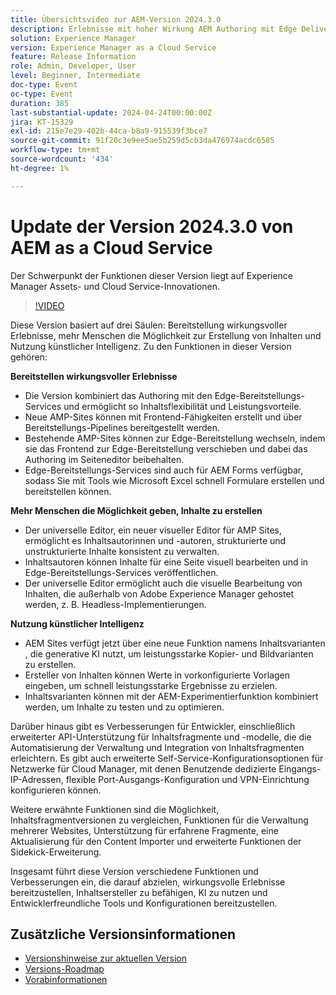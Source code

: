 ```yaml
---
title: Übersichtsvideo zur AEM-Version 2024.3.0
description: Erlebnisse mit hoher Wirkung AEM Authoring mit Edge Delivery Services Edge Delivery Services für FormsInhalte für alle, für alle universellen Editor Actionable Intelligence AEM Sites - Generate Content Variations (GenAI)Schnelle Entwicklung CruD OpenAPIs für Inhaltsfragmente und -modelleCloud Service Foundation - Erweiterte NetzwerkfunktionenWeitere wichtige VerbesserungenVergleichen von InhaltsfragmentversionenUnterstützung für die Verwaltung von Multisites für Experience FragmentsAktualisierter Content Importer v1.51.0 Sidekick-Erweiterung v6.41.0
solution: Experience Manager
version: Experience Manager as a Cloud Service
feature: Release Information
role: Admin, Developer, User
level: Beginner, Intermediate
doc-type: Event
oc-type: Event
duration: 385
last-substantial-update: 2024-04-24T00:00:00Z
jira: KT-15329
exl-id: 215e7e29-402b-44ca-b8a9-915539f3bce7
source-git-commit: 91f20c3e9ee5ae5b259d5cb3da476974acdc6585
workflow-type: tm+mt
source-wordcount: '434'
ht-degree: 1%

---
```


# Update der Version 2024.3.0 von AEM as a Cloud Service

Der Schwerpunkt der Funktionen dieser Version liegt auf Experience Manager Assets- und Cloud Service-Innovationen.

>[!VIDEO](https://video.tv.adobe.com/v/3450616/?learn=on&captions=ger)

Diese Version basiert auf drei Säulen: Bereitstellung wirkungsvoller Erlebnisse, mehr Menschen die Möglichkeit zur Erstellung von Inhalten und Nutzung künstlicher Intelligenz. Zu den Funktionen in dieser Version gehören:

**Bereitstellen wirkungsvoller Erlebnisse**

* Die Version kombiniert das Authoring mit den Edge-Bereitstellungs-Services und ermöglicht so Inhaltsflexibilität und Leistungsvorteile.
* Neue AMP-Sites können mit Frontend-Fähigkeiten erstellt und über Bereitstellungs-Pipelines bereitgestellt werden.
* Bestehende AMP-Sites können zur Edge-Bereitstellung wechseln, indem sie das Frontend zur Edge-Bereitstellung verschieben und dabei das Authoring im Seiteneditor beibehalten.
* Edge-Bereitstellungs-Services sind auch für AEM Forms verfügbar, sodass Sie mit Tools wie Microsoft Excel schnell Formulare erstellen und bereitstellen können.

**Mehr Menschen die Möglichkeit geben, Inhalte zu erstellen**

* Der universelle Editor, ein neuer visueller Editor für AMP Sites, ermöglicht es Inhaltsautorinnen und -autoren, strukturierte und unstrukturierte Inhalte konsistent zu verwalten.
* Inhaltsautoren können Inhalte für eine Seite visuell bearbeiten und in Edge-Bereitstellungs-Services veröffentlichen.
* Der universelle Editor ermöglicht auch die visuelle Bearbeitung von Inhalten, die außerhalb von Adobe Experience Manager gehostet werden, z. B. Headless-Implementierungen.

**Nutzung künstlicher Intelligenz**

* AEM Sites verfügt jetzt über eine neue Funktion namens Inhaltsvarianten , die generative KI nutzt, um leistungsstarke Kopier- und Bildvarianten zu erstellen.
* Ersteller von Inhalten können Werte in vorkonfigurierte Vorlagen eingeben, um schnell leistungsstarke Ergebnisse zu erzielen.
* Inhaltsvarianten können mit der AEM-Experimentierfunktion kombiniert werden, um Inhalte zu testen und zu optimieren.

<!--
**High Impact Experiences**
 * AEM Authoring with Edge Delivery Services
 * Edge Delivery Services for Forms

**Content by all, for all**
 * Universal Editor

**Actionable Intelligence**
 * AEM Sites: Generate Content Variations (GenAI)

**Rapid Development**
 * CruD OpenAPIs for Content Fragments and Models

**Cloud Service Foundation**
 * Advanced Networking

**Other Notable Enhancements**
 * Compare Content Fragment Versions
 * Multisite Management support for Experience Fragments
 * Updated Content Importer v1.51.0
 * Sidekick Extension v6.41.0
-->

Darüber hinaus gibt es Verbesserungen für Entwickler, einschließlich erweiterter API-Unterstützung für Inhaltsfragmente und -modelle, die die Automatisierung der Verwaltung und Integration von Inhaltsfragmenten erleichtern. Es gibt auch erweiterte Self-Service-Konfigurationsoptionen für Netzwerke für Cloud Manager, mit denen Benutzende dedizierte Eingangs-IP-Adressen, flexible Port-Ausgangs-Konfiguration und VPN-Einrichtung konfigurieren können.

Weitere erwähnte Funktionen sind die Möglichkeit, Inhaltsfragmentversionen zu vergleichen, Funktionen für die Verwaltung mehrerer Websites, Unterstützung für erfahrene Fragmente, eine Aktualisierung für den Content Importer und erweiterte Funktionen der Sidekick-Erweiterung.

Insgesamt führt diese Version verschiedene Funktionen und Verbesserungen ein, die darauf abzielen, wirkungsvolle Erlebnisse bereitzustellen, Inhaltsersteller zu befähigen, KI zu nutzen und Entwicklerfreundliche Tools und Konfigurationen bereitzustellen.

<!--
Have questions about the release?  Discuss the release in [Experience League Communities](https://adobe.ly/3RPNYZF) -->

## Zusätzliche Versionsinformationen

* [Versionshinweise zur aktuellen Version](https://experienceleague.adobe.com/docs/experience-manager-cloud-service/content/release-notes/home.html?lang=de)
* [Versions-Roadmap](https://experienceleague.adobe.com/docs/experience-manager-release-information/aem-release-updates/update-releases-roadmap.html?lang=de)
* [Vorabinformationen](https://experienceleague.adobe.com/docs/experience-manager-cloud-service/content/release-notes/prerelease.html?lang=de)
